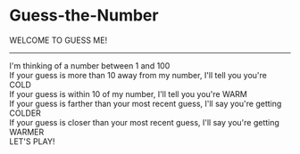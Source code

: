 # Guess-the-Number

WELCOME TO GUESS ME!
<hr>
I'm thinking of a number between 1 and 100
<br>
If your guess is more than 10 away from my number, I'll tell you you're COLD
<br>
If your guess is within 10 of my number, I'll tell you you're WARM
<br>
If your guess is farther than your most recent guess, I'll say you're getting COLDER
<br>
If your guess is closer than your most recent guess, I'll say you're getting WARMER
<br>
LET'S PLAY!

